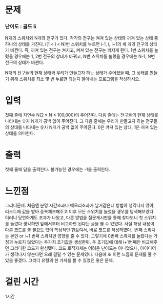 # 문제

### 난이도 : 골드 5

N개의 스위치와 N개의 전구가 있다. 각각의 전구는 켜져 있는 상태와 꺼져 있는 상태 중 하나의 상태를 가진다. i(1 < i < N)번 스위치를 누르면 i-1, i, i+1의 세 개의 전구의 상태가 바뀐다. 즉, 꺼져 있는 전구는 켜지고, 켜져 있는 전구는 꺼지게 된다. 1번 스위치를 눌렀을 경우에는 1, 2번 전구의 상태가 바뀌고, N번 스위치를 눌렀을 경우에는 N-1, N번 전구의 상태가 바뀐다.

N개의 전구들의 현재 상태와 우리가 만들고자 하는 상태가 주어졌을 때, 그 상태를 만들기 위해 스위치를 최소 몇 번 누르면 되는지 알아내는 프로그램을 작성하시오.

# 입력

첫째 줄에 자연수 N(2 ≤ N ≤ 100,000)이 주어진다. 다음 줄에는 전구들의 현재 상태를 나타내는 숫자 N개가 공백 없이 주어진다. 그 다음 줄에는 우리가 만들고자 하는 전구들의 상태를 나타내는 숫자 N개가 공백 없이 주어진다. 0은 켜져 있는 상태, 1은 꺼져 있는 상태를 의미한다.

# 출력

첫째 줄에 답을 출력한다. 불가능한 경우에는 -1을 출력한다.

# 느낀점

그리디문제. 처음엔 분명 시간초과나 메모리초과가 날거같은데 방법이 생각나지 않아, 리스트에 값을 받아 중복체크해주고 이후 모든 스위치를 눌렀을 경우를 탐색해보았다. 이러니 당연하게도 초과가 나왔고, 다른 방법을 질문게시판을 통해 찾다보니 첫 스위치를 눌렀다 생각하면 앞에서부터 비교하면 된다는 글을 볼 수 있었다. 사실 해당 내용이 다른 코드를 볼 필요도 없이 핵심적인 힌트여서, 바로 코드를 작성하였다. i번째 스위치는 본인 or i+1 번째 스위치만 영향을 줄 수 있다. 그렇기에 0번째 스위치를 눌렀다는 가정과 누르지 않았다는 두가지 초기값을 생성한뒤, 두 초기값에 대해 i+1번째만 비교해주면 그리디한 코드가 완성됐다. 코드 로직자체는 어려운 난이도는 아니었으나, 아이디어가 생각나지 않는다면 오래 걸릴 수 있는 문제였다. 다음에 또 이런 느낌의 문제를 풀 수 있음 좋겠다. 그리디 유형의 한 가지를 볼 수 있었던 좋은 문제.

# 걸린 시간

1시간
